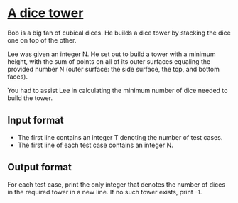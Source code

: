 # [A dice tower][link]

Bob is a big fan of cubical dices. He builds a dice tower by stacking the dice one on top of the other.

Lee was given an integer N. He set out to build a tower with a minimum height, with the sum of points on all of its outer surfaces equaling the provided number N (outer surface: the side surface, the top, and bottom faces).

You had to assist Lee in calculating the minimum number of dice needed to build the tower.

## Input format

- The first line contains an integer T denoting the number of test cases.
- The first line of each test case contains an integer N.

## Output format

For each test case, print the only integer that denotes the number of dices in the required tower in a new line. If no such tower exists, print -1.

[link]: https://www.hackerearth.com/practice/algorithms/greedy/basics-of-greedy-algorithms/practice-problems/algorithm/tower-c889471c/
